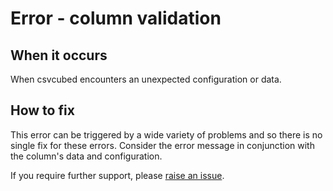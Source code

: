 # Error - column validation

## When it occurs

When csvcubed encounters an unexpected configuration or data.

## How to fix

This error can be triggered by a wide variety of problems and so there is no single fix for these errors. Consider the error message in conjunction with the column's data and configuration.

If you require further support, please [raise an issue](../raise-issue.md).
